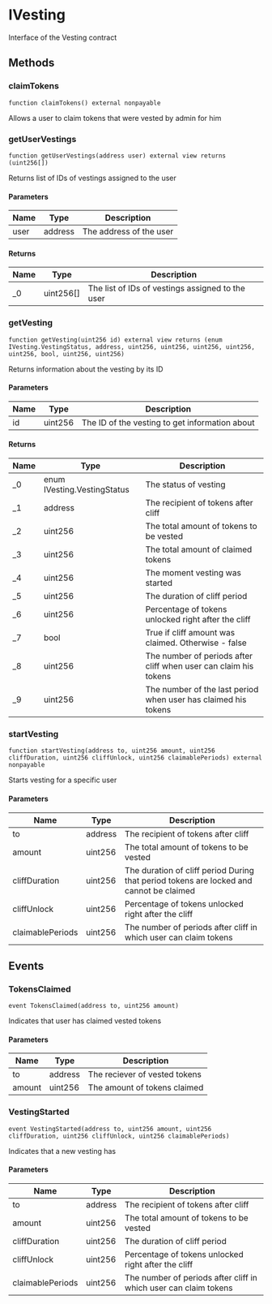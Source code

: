 # IVesting





Interface of the Vesting contract



## Methods

### claimTokens

```solidity
function claimTokens() external nonpayable
```

Allows a user to claim tokens that were vested by admin for him




### getUserVestings

```solidity
function getUserVestings(address user) external view returns (uint256[])
```

Returns list of IDs of vestings assigned to the user



#### Parameters

| Name | Type | Description |
|---|---|---|
| user | address | The address of the user |

#### Returns

| Name | Type | Description |
|---|---|---|
| _0 | uint256[] | The list of IDs of vestings assigned to the user |

### getVesting

```solidity
function getVesting(uint256 id) external view returns (enum IVesting.VestingStatus, address, uint256, uint256, uint256, uint256, uint256, bool, uint256, uint256)
```

Returns information about the vesting by its ID



#### Parameters

| Name | Type | Description |
|---|---|---|
| id | uint256 | The ID of the vesting to get information about |

#### Returns

| Name | Type | Description |
|---|---|---|
| _0 | enum IVesting.VestingStatus | The status of vesting |
| _1 | address | The recipient of tokens after cliff |
| _2 | uint256 | The total amount of tokens to be vested |
| _3 | uint256 | The total amount of claimed tokens |
| _4 | uint256 | The moment vesting was started |
| _5 | uint256 | The duration of cliff period |
| _6 | uint256 | Percentage of tokens unlocked right after the cliff |
| _7 | bool | True if cliff amount was claimed. Otherwise - false |
| _8 | uint256 | The number of periods after cliff when user can claim his tokens |
| _9 | uint256 | The number of the last period when user has claimed his tokens |

### startVesting

```solidity
function startVesting(address to, uint256 amount, uint256 cliffDuration, uint256 cliffUnlock, uint256 claimablePeriods) external nonpayable
```

Starts vesting for a specific user



#### Parameters

| Name | Type | Description |
|---|---|---|
| to | address | The recipient of tokens after cliff |
| amount | uint256 | The total amount of tokens to be vested |
| cliffDuration | uint256 | The duration of cliff period        During that period tokens are locked and cannot be claimed |
| cliffUnlock | uint256 | Percentage of tokens unlocked right after the cliff |
| claimablePeriods | uint256 | The number of periods after cliff in which user can claim tokens |



## Events

### TokensClaimed

```solidity
event TokensClaimed(address to, uint256 amount)
```

Indicates that user has claimed vested tokens



#### Parameters

| Name | Type | Description |
|---|---|---|
| to  | address | The reciever of vested tokens |
| amount  | uint256 | The amount of tokens claimed |

### VestingStarted

```solidity
event VestingStarted(address to, uint256 amount, uint256 cliffDuration, uint256 cliffUnlock, uint256 claimablePeriods)
```

Indicates that a new vesting has



#### Parameters

| Name | Type | Description |
|---|---|---|
| to  | address | The recipient of tokens after cliff |
| amount  | uint256 | The total amount of tokens to be vested |
| cliffDuration  | uint256 | The duration of cliff period |
| cliffUnlock  | uint256 | Percentage of tokens unlocked right after the cliff |
| claimablePeriods  | uint256 | The number of periods after cliff in which user can claim tokens |



